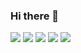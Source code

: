 ### Hi there 👋

![](https://img.shields.io/static/v1?label=OS&message=MacOS&style=flat-square&logo=Apple&labelColor=555555&color=316dca)
![](https://img.shields.io/static/v1?label=Editor&message=Neovim&style=flat-square&logo=neovim&labelColor=555555&color=316dca)
![](https://img.shields.io/static/v1?label=Editor&message=VSCode&style=flat-square&logo=visual-studio-code&labelColor=555555&color=316dca)
![](https://img.shields.io/static/v1?label=Language&message=LaTeX&style=flat-square&logo=starship&labelColor=555555&color=316dca)
![](https://img.shields.io/static/v1?label=Language&message=Lua&style=flat-square&logo=lua&labelColor=555555&color=316dca)

<!--
**mathjiajia/mathjiajia** is a ✨ _special_ ✨ repository because its `README.md` (this file) appears on your GitHub profile.

Here are some ideas to get you started:

- 🔭 I’m currently working on ...
- 🌱 I’m currently learning ...
- 👯 I’m looking to collaborate on ...
- 🤔 I’m looking for help with ...
- 💬 Ask me about ...
- 📫 How to reach me: ...
- 😄 Pronouns: ...
- ⚡ Fun fact: ...
-->
